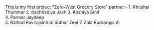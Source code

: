 This is my first project "Zero-West Grocery Store"
partner:-  1.  Khushal Thummar
           2.  Kachhadiya Jash
           3.  Koshiya Smit                      
           4.  Parmar Jaydeep                   
           5.  Rathod Ravirajsinh
           6.  Suthar Zeel
           7.  Zala Rudrarajsinh

